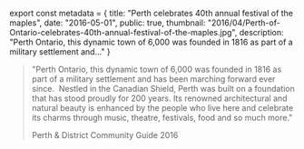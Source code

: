 export const metadata = { title: "Perth celebrates 40th annual festival of the maples", date: "2016-05-01", public: true, thumbnail: "2016/04/Perth-of-Ontario-celebrates-40th-annual-festival-of-the-maples.jpg", description: "Perth Ontario, this dynamic town of 6,000 was founded in 1816 as part of a military settlement and..." }

> "Perth Ontario, this dynamic town of 6,000 was founded in 1816 as part of a military settlement and has been marching forward ever since.  Nestled in the Canadian Shield, Perth was built on a foundation that has stood proudly for 200 years. Its renowned architectural and natural beauty is enhanced by the people who live here and celebrate its charms through music, theatre, festivals, food and so much more."
>
> Perth & District Community Guide 2016

<BlogPhoto alt="Perth of Ontario celebrates 40th annual festival of the maples - Pix on Trips" url="http://pixontrips.com/wp-content/uploads/2016/04/Perth-of-Ontario-celebrates-40th-annual-festival-of-the-maples-1.jpg" caption="Perth of Ontario celebrates 40th annual festival of the maples - Pix on Trips" />
